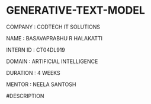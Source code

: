# GENERATIVE-TEXT-MODEL

COMPANY : CODTECH IT SOLUTIONS

NAME : BASAVAPRABHU R HALAKATTI

INTERN ID : CT04DL919

DOMAIN : ARTIFICIAL INTELLIGENCE

DURATION : 4 WEEKS

MENTOR : NEELA SANTOSH

#DESCRIPTION
